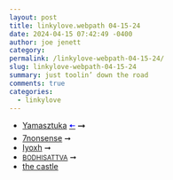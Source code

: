 ```yaml
---
layout: post
title: linkylove.webpath 04-15-24
date: 2024-04-15 07:42:49 -0400
author: joe jenett
category: 
permalink: /linkylove-webpath-04-15-24/
slug: linkylove-webpath-04-15-24
summary: just toolin’ down the road
comments: true
categories:
  - linkylove
---
```

<ul class="linkylove">
	<li><a title="Yamasztuka" href="https://yamasztuka.com/">Yamasztuka</a>  <a title="source" href="https://melankorin.net/"><span style="color:blue;">🠤</span></a> <span title="led to site shown below">➞</span></li>
	<li><a title="7nonsense" href="https://7nonsense.neocities.org/">7nonsense</a> <span title="led to site shown below">➞</span></li>
	<li><a title="Iyoxh" href="https://iyoxh.com/">Iyoxh</a> <span title="led to site shown below">➞</span></li>
	<li><a title="BODHISATTVA" href="https://bodhisattva.land/"><small>BODHISATTVA</small></a> <span title="led to site shown below">➞</span></li>
	<li><a title="the castle" href="https://princss.online/">the castle</a></li>
</ul>
<a href="https://brid.gy/publish/mastodon"></a>